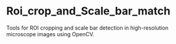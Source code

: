# Roi_crop_and_Scale_bar_match
Tools for ROI cropping and scale bar detection in high-resolution microscope images using OpenCV.

